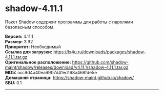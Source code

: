 # shadow-4.11.1

Пакет Shadow содержит программы для работы с паролями безопасным способом.

**Версия:** 4.11.1
<br />
**Размер:** 3.92
<br />
**Приоритет:** Необходимый
<br />
**Ссылка для загрузки:** https://lx4u.ru/downloads/packages/shadow-4.11.1.tar.gz
<br />
**Оригинальное расположение:** https://github.com/shadow-maint/shadow/releases/download/v4.11.1/shadow-4.11.1.tar.gz
<br />
**MD5:** acc9d4a40ea6907d41ed168a468fde5e
<br />
**Домашняя страница:** https://shadow-maint.github.io/shadow/
        <br />**SBU:** 0.1

***
            
